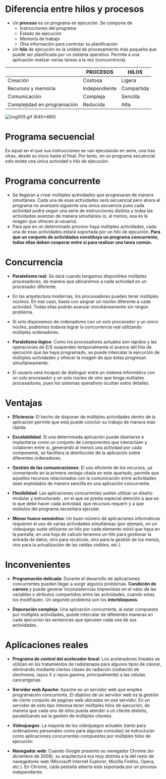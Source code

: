 
# Diferencia entre hilos y procesos
- Un **proceso** es un programa en ejecución. Se compone de
	- Instrucciones del programa
	- Estado de ejecución
	- Memoria de trabajo
	- Otra información para controlar su planificación
- Un **hilo** de ejecución es la unidad de procesamiento más pequeña que puede ser planificada por un sistema operativo. Permite a una aplicación realizar varias tareas a la vez (concurrencia).


|                             | PROCESOS      | HILOS      |
| --------------------------- | ------------- | ---------- |
| Creación                    | Costosa       | Ligera     |
| Recursos y memoria          | Independiente | Compartida |
| Comunicación                | Compleja      | Sencilla   |
| Complejidad en programación | Reducida      | Alta       |

![img005.gif (640×480)](https://home.ubalt.edu/abento/454/tsmpm/img005.gif)

# Programa secuencial
Es aquel en el que sus instrucciones se van ejecutando en serie, una tras otras, desde su inicio hasta el final. Por tanto, en un programa secuencial solo existe una única actividad o hilo de ejecución.

# Programa concurrente
- Se llegaran a crear múltiples actividades que progresaran de manera simultánea. Cada una de esas actividades será secuencial pero ahora el programa no avanzará siguiente una única secuencia pues cada actividad podrá seguir una serie de instrucciones distinta y todas las actividades avanzan de manera simultánea (o, al menos, esa es la imagen que ofrecen al usuario).
- Para que en un determinado proceso haya múltiples actividades, cada una de esas actividades estará soportada por un hilo de ejecución. **Para que un conjunto de actividades constituya un programa concurrente, todas ellas deben cooperar entre si para realizar una tarea común.**

# Concurrencia

- **Paralelismo real**: Se dará cuando tengamos disponibles múltiples procesadores, de manera que ubicaremos a cada actividad en un procesador diferente.

- En las arquitectura modernas, los procesadores pueden tener múltiples núcleos. En ese caso, basta con asignar un núcleo diferente a cada actividad. Todas ellas podrán avanzar simultáneamente sin ningún problema.

- Si solo disponemos de ordenadores con un solo procesador y un único núcleo, podremos todavía lograr la concurrencia real utilizando múltiples ordenadores.

- **Paralelismo lógico**: Como los procesadores actuales son rápidos y las operaciones de E/S suspenden temporalmente el avance del hilo de ejecución que las haya programado, se puede intercalar la ejecución de múltiples actividades y ofrecer la imagen de que éstas progresan simultáneamente.

- El usuario será incapaz de distinguir entre un sistema informático con un solo procesador y un solo núcleo de otro que tenga múltiples procesadores, pues los sistemas operativos ocultan estos detalles.

# Ventajas

- **Eficiencia**: El hecho de disponer de múltiples actividades dentro de la aplicación permite que esta puede concluir su trabajo de manera más rápida.

- **Escalabilidad**: Si una determinada aplicación puede diseñarse e implantarse como un conjunto de componentes que interactúen y colaboren entre si, generando al menos una actividad por cada componente, se facilitara la distribución de la aplicación sobre diferentes ordenadores.

- **Gestión de las comunicaciones**: El uso eficiente de los recursos, ya comentando en la primera ventaja citada en este apartado, permite que aquellos recursos relacionados con la comunicación entre actividades sean explotados de manera sencilla en una aplicación concurrente.

- **Flexibilidad**: Las aplicaciones concurrentes suelen utilizar un diseño modular y estructurado , en el que se presta especial atención a que es lo que debe hacer cada actividad, que recursos requerir y a que módulos del programa necesitara ejecutar.

- **Menor hueco semántico**: Un buen número de aplicaciones informáticas requieren el uso de varias actividades simultáneas (por ejemplo, en un videojuego suele utilizarse un hilo por cada elemento móvil que haya en la pantalla; en una hoja de calculo tenemos un hilo para gestionar la entrada de datos, otro para recalculo, otro para la gestión de los menús, otro para la actualización de las celdas visibles, etc.).


# Inconvenientes

- **Programación delicada**: Durante el desarrollo de aplicaciones concurrentes pueden llegar a surgir algunos problemas. **Condición de carrera** y puede generar inconsistencias imprevistas en el valor de las variables o atributos compartidos entre las actividades, cuando estas los modifiquen. Un segundo problema son los **interbloqueos**.

- **Depuración compleja**: Una aplicación concurrente, al estar compuesta por múltiples actividades, puede intercalar de diferentes maneras en cada ejecución las sentencias que ejecuten cada una de sus actividades.


# Aplicaciones reales

- **Programa de control del acelerador lineal**: Los aceleradores lineales se utilizan en los tratamientos de radioterapia para algunos tipos de cáncer, eliminando mediante ciertos clases de radiación (radiación de electrones, rayos X y rayos gamma, principalmente) a las células cancerígenas. 

- **Servidor web Apache**: Apache es un servidor web que emplea programación concurrente.  El objetivo de un servidor web es la gestión de cierto conjunto de paginas web ubicadas en ese servidor. En un servidor de este tipo interesa tener múltiples  hilos de ejecución, de manera que cada uno de ellos pueda atender a un cliente distinto, paralelizando así la gestión de múltiples clientes.

- **Videojuegos**: La mayoría de los videojuegos actuales (tanto para ordenadores personales como para algunas consolas) se estructuran como aplicaciones concurrentes compuestas por múltiples hilos de ejecución.

- **Navegador web**: Cuando Google presento su navegador Chrome (en diciembre de 2008), su arquitectura era muy distinta a la del resto de navegadores web (Microsoft Internet Explorer, Mozilla Firefox, Opera, etc.). En Chrome, cada pestaña abierta esta soportada por un proceso independiente.